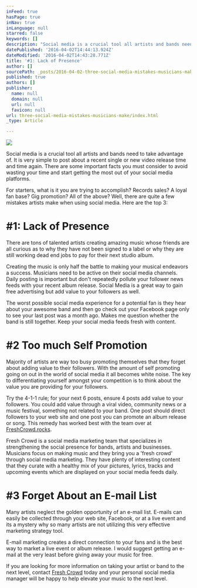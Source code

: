 ```yaml
---
inFeed: true
hasPage: true
inNav: true
inLanguage: null
starred: false
keywords: []
description: "Social media is a crucial tool all artists and bands need to take advantage of. It is very simple to post about a recent single or\_new video release time and time again.\_There are some important facts you must consider to avoid wasting your time and start getting the most out of your social media platforms."
datePublished: '2016-04-02T14:44:13.924Z'
dateModified: '2016-04-02T14:43:28.771Z'
title: '#1: Lack of Presence'
author: []
sourcePath: _posts/2016-04-02-three-social-media-mistakes-musicians-make.md
published: true
authors: []
publisher:
  name: null
  domain: null
  url: null
  favicon: null
url: three-social-media-mistakes-musicians-make/index.html
_type: Article

---
```

![](https://the-grid-user-content.s3-us-west-2.amazonaws.com/6d159292-2298-4cf4-989f-ce9728daa0d4.jpg)

Social media is a crucial tool all artists and bands need to take advantage of. It is very simple to post about a recent single or new video release time and time again. There are some important facts you must consider to avoid wasting your time and start getting the most out of your social media platforms.

For starters, what is it you are trying to accomplish? Records sales? A loyal fan base? Gig promotion? All of the above? Well, there are quite a few mistakes artists make when using social media. Here are the top 3:

# \#1: Lack of Presence

There are tons of talented artists creating amazing music whose friends are all curious as to why they have not been signed to a label or why they are still working dead end jobs to pay for their next studio album. 

Creating the music is only half the battle to making your musical endeavors a success. Musicians need to be active on their social media channels. Daily posting is important but don't repeatedly pollute your follower news feeds with your recent album release. Social Media is a great way to gain free advertising but add value to your followers as well.

The worst possible social media experience for a potential fan is they hear about your awesome band and then go check out your Facebook page only to see your last post was a month ago. Makes me question whether the band is still together. Keep your social media feeds fresh with content.

# \#2 Too much Self Promotion

Majority of artists are way too busy promoting themselves that they forget about adding value to their followers. With the amount of self promoting going on out in the world of social media it all becomes white noise. The key to differentiating yourself amongst your competition is to think about the value you are providing for your followers.

Try the 4-1-1 rule; for your next 6 posts, ensure 4 posts add value to your followers. You could add value through a viral video, community news or a music festival, something not related to your band. One post should direct followers to your web site and one post you can promote an album release or song. This remedy has worked best with the team over at [FreshCrowd.rocks][0].

Fresh Crowd is a social media marketing team that specializes in strengthening the social presence for bands, artists and businesses. Musicians focus on making music and they bring you a 'fresh crowd' through social media marketing. They have plenty of interesting content that they curate with a healthy mix of your pictures, lyrics, tracks and upcoming events which are displayed on your social media feeds daily.

# \#3 Forget About an E-mail List

Many artists neglect the golden opportunity of an e-mail list. E-mails can easily be collected through your web site, Facebook, or at a live event and its a mystery why so many artists are not utilizing this very effective marketing strategy tool.

E-mail marketing creates a direct connection to your fans and is the best way to market a live event or album release. I would suggest getting an e-mail at the very least before giving away your music for free.  

If you are looking for more information on taking your artist or band to the next level, contact [Fresh Crowd][0] today and your personal social media manager will be happy to help elevate your music to the next level.

[0]: http://freshcrowd.rocks/